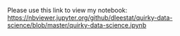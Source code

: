 Please use this link to view my notebook: https://nbviewer.jupyter.org/github/dleestat/quirky-data-science/blob/master/quirky-data-science.ipynb
